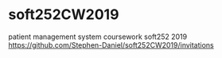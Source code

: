 # soft252CW2019
patient management system coursework soft252 2019
https://github.com/Stephen-Daniel/soft252CW2019/invitations
